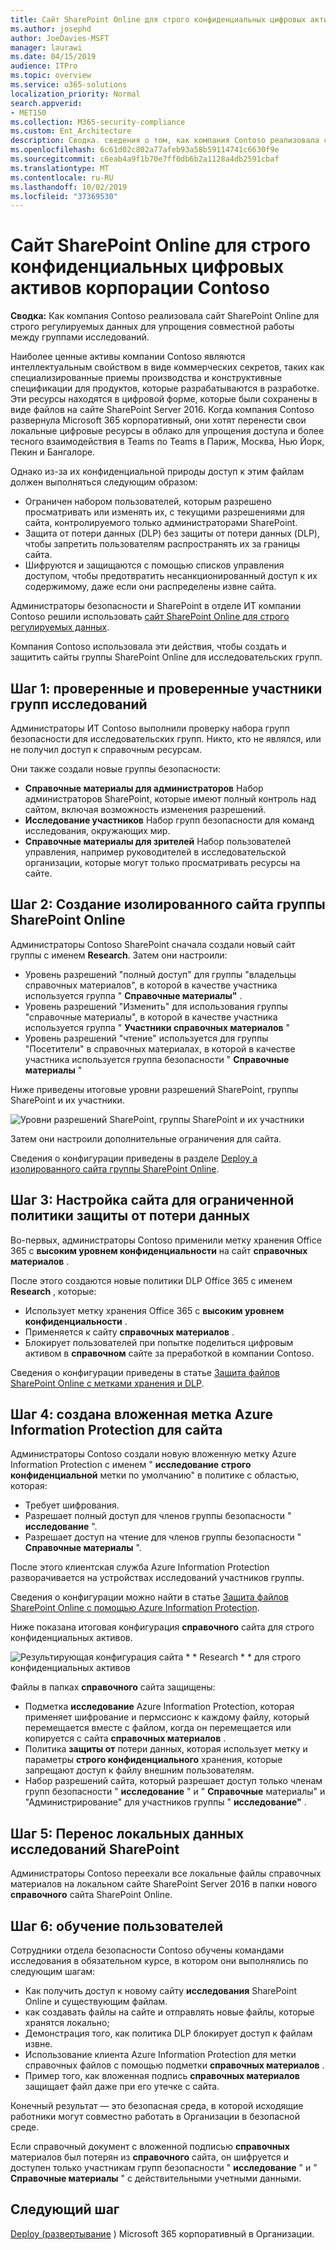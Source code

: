 ```yaml
---
title: Сайт SharePoint Online для строго конфиденциальных цифровых активов корпорации Contoso
ms.author: josephd
author: JoeDavies-MSFT
manager: laurawi
ms.date: 04/15/2019
audience: ITPro
ms.topic: overview
ms.service: o365-solutions
localization_priority: Normal
search.appverid:
- MET150
ms.collection: M365-security-compliance
ms.custom: Ent_Architecture
description: Сводка. сведения о том, как компания Contoso реализовала сайт SharePoint Online для строго регулируемых данных, чтобы упростить совместную работу между ее справочными группами.
ms.openlocfilehash: 6c61d02c802a77afeb93a58b59114741c6630f9e
ms.sourcegitcommit: c6eab4a9f1b70e7ff0db6b2a1128a4db2591cbaf
ms.translationtype: MT
ms.contentlocale: ru-RU
ms.lasthandoff: 10/02/2019
ms.locfileid: "37369530"
---
```

# <a name="sharepoint-online-site-for-highly-confidential-digital-assets-of-the-contoso-corporation"></a>Сайт SharePoint Online для строго конфиденциальных цифровых активов корпорации Contoso

 **Сводка:** Как компания Contoso реализовала сайт SharePoint Online для строго регулируемых данных для упрощения совместной работы между группами исследований.
  
Наиболее ценные активы компании Contoso являются интеллектуальным свойством в виде коммерческих секретов, таких как специализированные приемы производства и конструктивные спецификации для продуктов, которые разрабатываются в разработке. Эти ресурсы находятся в цифровой форме, которые были сохранены в виде файлов на сайте SharePoint Server 2016. Когда компания Contoso развернула Microsoft 365 корпоративный, они хотят перенести свои локальные цифровые ресурсы в облако для упрощения доступа и более тесного взаимодействия в Teams по Teams в Париж, Москва, Нью Йорк, Пекин и Бангалоре. 
  
Однако из-за их конфиденциальной природы доступ к этим файлам должен выполняться следующим образом:

- Ограничен набором пользователей, которым разрешено просматривать или изменять их, с текущими разрешениями для сайта, контролируемого только администраторами SharePoint. 
- Защита от потери данных (DLP) без защиты от потери данных (DLP), чтобы запретить пользователям распространять их за границы сайта.
- Шифруются и защищаются с помощью списков управления доступом, чтобы предотвратить несанкционированный доступ к их содержимому, даже если они распределены извне сайта.

Администраторы безопасности и SharePoint в отделе ИТ компании Contoso решили использовать [сайт SharePoint Online для строго регулируемых данных](teams-sharepoint-online-sites-highly-regulated-data.md).
  
Компания Contoso использовала эти действия, чтобы создать и защитить сайты группы SharePoint Online для исследовательских групп.

## <a name="step-1-reviewed-and-verified-the-members-of-research-team-groups"></a>Шаг 1: проверенные и проверенные участники групп исследований

Администраторы ИТ Contoso выполнили проверку набора групп безопасности для исследовательских групп. Никто, кто не являлся, или не получил доступ к справочным ресурсам. 

Они также создали новые группы безопасности:

- **Справочные материалы для администраторов**  Набор администраторов SharePoint, которые имеют полный контроль над сайтом, включая возможность изменения разрешений.
- **Исследование участников**  Набор групп безопасности для команд исследования, окружающих мир.
- **Справочные материалы для зрителей**  Набор пользователей управления, например руководителей в исследовательской организации, которые могут только просматривать ресурсы на сайте.

## <a name="step-2-created-an-isolated-sharepoint-online-team-site"></a>Шаг 2: Создание изолированного сайта группы SharePoint Online 

Администраторы Contoso SharePoint сначала создали новый сайт группы с именем **Research**. Затем они настроили:

- Уровень разрешений "полный доступ" для группы "владельцы справочных материалов", в которой в качестве участника используется группа " **Справочные материалы"** .
- Уровень разрешений "Изменить" для использования группы "справочные материалы", в которой в качестве участника используется группа " **Участники справочных материалов** "
- Уровень разрешений "чтение" используется для группы "Посетители" в справочных материалах, в которой в качестве участника используется группа безопасности " **Справочные материалы** "

Ниже приведены итоговые уровни разрешений SharePoint, группы SharePoint и их участники.

![Уровни разрешений SharePoint, группы SharePoint и их участники](./media/contoso-sharepoint-online-site-for-highly-confidential-assets/spo-permissions.png)

Затем они настроили дополнительные ограничения для сайта.

Сведения о конфигурации приведены в разделе [Deploy a изолированного сайта группы SharePoint Online](https://docs.microsoft.com/office365/enterprise/deploy-an-isolated-sharepoint-online-team-site).

## <a name="step-3-configured-the-site-for-a-restrictive-dlp-policy"></a>Шаг 3: Настройка сайта для ограниченной политики защиты от потери данных

Во-первых, администраторы Contoso применили метку хранения Office 365 с **высоким уровнем конфиденциальности** на сайт **справочных материалов** .

После этого создаются новые политики DLP Office 365 с именем **Research** , которые:

- Использует метку хранения Office 365 с **высоким уровнем конфиденциальности** . 
- Применяется к сайту **справочных материалов** .
- Блокирует пользователей при попытке поделиться цифровым активом в **справочном** сайте за преработкой в компании Contoso.

Сведения о конфигурации приведены в статье [Защита файлов SharePoint Online с метками хранения и DLP](https://docs.microsoft.com/office365/enterprise/protect-sharepoint-online-files-with-office-365-labels-and-dlp).

## <a name="step-4-created-an-azure-information-protection-sub-label-for-the-site"></a>Шаг 4: создана вложенная метка Azure Information Protection для сайта

Администраторы Contoso создали новую вложенную метку Azure Information Protection с именем " **исследование** **строго конфиденциальной** метки по умолчанию" в политике с областью, которая:

- Требует шифрования.
- Разрешает полный доступ для членов группы безопасности " **исследование** ".
- Разрешает доступ на чтение для членов группы безопасности " **Справочные материалы** ".

После этого клиентская служба Azure Information Protection разворачивается на устройствах исследований участников группы.

Сведения о конфигурации можно найти в статье [Защита файлов SharePoint Online с помощью Azure Information Protection](https://docs.microsoft.com/office365/enterprise/protect-sharepoint-online-files-with-azure-information-protection). 

Ниже показана итоговая конфигурация **справочного** сайта для строго конфиденциальных активов.

![Результирующая конфигурация сайта * * Research * * для строго конфиденциальных активов](./media/contoso-sharepoint-online-site-for-highly-confidential-assets/final-config.png)

Файлы в папках **справочного** сайта защищены:

- Подметка **исследование** Azure Information Protection, которая применяет шифрование и пермссионс к каждому файлу, который перемещается вместе с файлом, когда он перемещается или копируется с сайта **справочных материалов** .
- Политика **защиты от** потери данных, которая использует метку и параметры **строго конфиденциального** хранения, которые запрещают доступ к файлу внешним пользователям.
- Набор разрешений сайта, который разрешает доступ только членам групп безопасности " **исследование** " и " **Справочные** материалы" и "Администрирование" для участников группы " **исследование"** .

## <a name="step-5-migrated-the-on-premises-sharepoint-research-data"></a>Шаг 5: Перенос локальных данных исследований SharePoint

Администраторы Contoso переехали все локальные файлы справочных материалов на локальном сайте SharePoint Server 2016 в папки нового **справочного** сайта SharePoint Online.

## <a name="step-6-trained-their-users"></a>Шаг 6: обучение пользователей 

Сотрудники отдела безопасности Contoso обучены командами исследования в обязательном курсе, в котором они выполнялись по следующим шагам:

- Как получить доступ к новому сайту **исследования** SharePoint Online и существующим файлам.
- как создавать файлы на сайте и отправлять новые файлы, которые хранятся локально;
- Демонстрация того, как политика DLP блокирует доступ к файлам извне.
- Использование клиента Azure Information Protection для метки справочных файлов с помощью подметки **справочных материалов** .
- Пример того, как вложенная подпись **справочных материалов** защищает файл даже при его утечке с сайта.

Конечный результат — это безопасная среда, в которой исходящие работники могут совместно работать в Организации в безопасной среде. 

Если справочный документ с вложенной подписью **справочных** материалов был потерян из **справочного** сайта, он шифруется и доступен только участникам групп безопасности " **исследование** " и " **Справочные материалы** " с действительными учетными данными.

## <a name="next-step"></a>Следующий шаг

[Deploy (развертывание](deploy-microsoft-365-enterprise.md) ) Microsoft 365 корпоративный в Организации.

